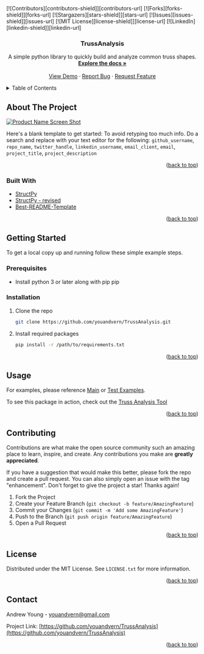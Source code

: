 <div id="top"></div>
<!-- PROJECT SHIELDS -->
<!--
*** I'm using markdown "reference style" links for readability.
*** Reference links are enclosed in brackets [ ] instead of parentheses ( ).
*** See the bottom of this document for the declaration of the reference variables
*** for contributors-url, forks-url, etc. This is an optional, concise syntax you may use.
*** https://www.markdownguide.org/basic-syntax/#reference-style-links
-->
[![Contributors][contributors-shield]][contributors-url]
[![Forks][forks-shield]][forks-url]
[![Stargazers][stars-shield]][stars-url]
[![Issues][issues-shield]][issues-url]
[![MIT License][license-shield]][license-url]
[![LinkedIn][linkedin-shield]][linkedin-url]



<!-- PROJECT LOGO -->
<br />
<div align="center">

<h3 align="center">TrussAnalysis</h3>

  <p align="center">
    A simple python library to quickly build and analyze common truss shapes.
    <br />
    <a href="https://github.com/youandvern/TrussAnalysis"><strong>Explore the docs »</strong></a>
    <br />
    <br />
    <a href="https://github.com/youandvern/TrussAnalysis">View Demo</a>
    ·
    <a href="https://github.com/youandvern/TrussAnalysis/issues">Report Bug</a>
    ·
    <a href="https://github.com/youandvern/TrussAnalysis/issues">Request Feature</a>
  </p>
</div>



<!-- TABLE OF CONTENTS -->
<details>
  <summary>Table of Contents</summary>
  <ol>
    <li>
      <a href="#about-the-project">About The Project</a>
      <ul>
        <li><a href="#built-with">Built With</a></li>
      </ul>
    </li>
    <li>
      <a href="#getting-started">Getting Started</a>
      <ul>
        <li><a href="#prerequisites">Prerequisites</a></li>
        <li><a href="#installation">Installation</a></li>
      </ul>
    </li>
    <li><a href="#usage">Usage</a></li>
    <li><a href="#roadmap">Roadmap</a></li>
    <li><a href="#contributing">Contributing</a></li>
    <li><a href="#license">License</a></li>
    <li><a href="#contact">Contact</a></li>
    <li><a href="#acknowledgments">Acknowledgments</a></li>
  </ol>
</details>



<!-- ABOUT THE PROJECT -->
## About The Project

[![Product Name Screen Shot][product-screenshot]](https://example.com)

Here's a blank template to get started: To avoid retyping too much info. Do a search and replace with your text editor for the following: `github_username`, `repo_name`, `twitter_handle`, `linkedin_username`, `email_client`, `email`, `project_title`, `project_description`

<p align="right">(<a href="#top">back to top</a>)</p>



### Built With

* [StructPy](https://github.com/BrianChevalier/StructPy/)
* [StructPy - revised](https://github.com/youandvern/StructPy)
* [Best-README-Template](https://github.com/othneildrew/Best-README-Template)

<p align="right">(<a href="#top">back to top</a>)</p>



<!-- GETTING STARTED -->
## Getting Started

To get a local copy up and running follow these simple example steps.

### Prerequisites

* Install python 3 or later along with pip pip

### Installation

1. Clone the repo
   ```sh
   git clone https://github.com/youandvern/TrussAnalysis.git
   ```
2. Install required packages
   ```sh
   pip install -r /path/to/requirements.txt
   ```

<p align="right">(<a href="#top">back to top</a>)</p>



<!-- USAGE EXAMPLES -->
## Usage

For examples, please reference [Main](Main.py) or [Test Examples](/Testing).

To see this package in action, check out the [Truss Analysis Tool](https://truss-analysis.encompapp.com/)

<p align="right">(<a href="#top">back to top</a>)</p>


<!-- CONTRIBUTING -->
## Contributing

Contributions are what make the open source community such an amazing place to learn, inspire, and create. Any contributions you make are **greatly appreciated**.

If you have a suggestion that would make this better, please fork the repo and create a pull request. You can also simply open an issue with the tag "enhancement".
Don't forget to give the project a star! Thanks again!

1. Fork the Project
2. Create your Feature Branch (`git checkout -b feature/AmazingFeature`)
3. Commit your Changes (`git commit -m 'Add some AmazingFeature'`)
4. Push to the Branch (`git push origin feature/AmazingFeature`)
5. Open a Pull Request

<p align="right">(<a href="#top">back to top</a>)</p>



<!-- LICENSE -->
## License

Distributed under the MIT License. See `LICENSE.txt` for more information.

<p align="right">(<a href="#top">back to top</a>)</p>



<!-- CONTACT -->
## Contact

Andrew Young - youandvern@gmail.com

Project Link: [https://github.com/youandvern/TrussAnalysis](https://github.com/youandvern/TrussAnalysis)

<p align="right">(<a href="#top">back to top</a>)</p>



<!-- MARKDOWN LINKS & IMAGES -->
<!-- https://www.markdownguide.org/basic-syntax/#reference-style-links -->
[contributors-shield]: https://img.shields.io/github/contributors/youandvern/TrussAnalysis.svg?style=for-the-badge
[contributors-url]: https://github.com/youandvern/TrussAnalysis/graphs/contributors
[forks-shield]: https://img.shields.io/github/forks/youandvern/TrussAnalysis.svg?style=for-the-badge
[forks-url]: https://github.com/youandvern/TrussAnalysis/network/members
[stars-shield]: https://img.shields.io/github/stars/youandvern/TrussAnalysis.svg?style=for-the-badge
[stars-url]: https://github.com/youandvern/TrussAnalysis/stargazers
[issues-shield]: https://img.shields.io/github/issues/youandvern/TrussAnalysis.svg?style=for-the-badge
[issues-url]: https://github.com/youandvern/TrussAnalysis/issues
[license-shield]: https://img.shields.io/github/license/youandvern/TrussAnalysis.svg?style=for-the-badge
[license-url]: https://github.com/youandvern/TrussAnalysis/blob/master/LICENSE.txt
[linkedin-shield]: https://img.shields.io/badge/-LinkedIn-black.svg?style=for-the-badge&logo=linkedin&colorB=555
[linkedin-url]: https://linkedin.com/in/andrew-v-young
[product-screenshot]: images/screenshot.png
